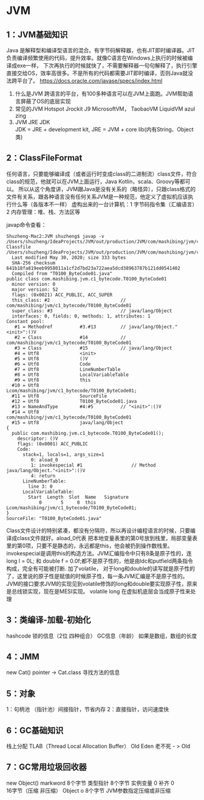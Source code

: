 # JVM

## 1：JVM基础知识

Java 是解释型和编译型语言的混合。有字节码解释器，也有JIT即时编译器。JIT负责编译频繁使用的代码，提升效率。就像C语言在Windows上执行的时候被编译成exe一样，
下次再执行的时候就快了，不需要解释器一句句解释了，执行引擎直接交给OS，效率高很多。不是所有的代码都需要JIT即时编译，否则Java就没法跨平台了。
https://docs.oracle.com/javase/specs/index.html

1. 什么是JVM
   跨语言的平台，有100多种语言可以在JVM上面跑。JVM帮助语言屏蔽了OS的底层实现
2. 常见的JVM
   Hotspot Jrockit J9 MicrosoftVM， TaobaoVM LiquidVM azul zing
3. JVM JRE JDK  
   JDK = JRE + development kit, JRE = JVM + core lib(内有String、Object类)

## 2：ClassFileFormat
任何语言，只要能够编译成（或者运行时变成class的二进制流）class文件，符合class的规范，他就可以在JVM上面运行，Java Kotlin，scala、Groovy等都可以。
所以从这个角度讲，JVM跟Java是没有关系的（略怪异），只跟class格式的文件有关系，跟各种语言没有任何关系JVM是一种规范，他定义了虚拟机应该执行什么等（各版本不一样）
虚构出来的一台计算机：1 字节码指令集（汇编语言）2 内存管理：堆、栈、方法区等  

javap命令查看：
```
Shuzheng-Mac2:JVM shuzheng$ javap -v /Users/shuzheng/IdeaProjects/JVM/out/production/JVM/com/mashibing/jvm/c1_bytecode/T0100_ByteCode01.class
Classfile /Users/shuzheng/IdeaProjects/JVM/out/production/JVM/com/mashibing/jvm/c1_bytecode/T0100_ByteCode01.class
  Last modified May 30, 2020; size 333 bytes
  SHA-256 checksum 641b18fa819eeb9958011a1cf2d7bd23a722aea5dcd38963787b121dd0541402
  Compiled from "T0100_ByteCode01.java"
public class com.mashibing.jvm.c1_bytecode.T0100_ByteCode01
  minor version: 0
  major version: 52
  flags: (0x0021) ACC_PUBLIC, ACC_SUPER
  this_class: #2                          // com/mashibing/jvm/c1_bytecode/T0100_ByteCode01
  super_class: #3                         // java/lang/Object
  interfaces: 0, fields: 0, methods: 1, attributes: 1
Constant pool:
   #1 = Methodref          #3.#13         // java/lang/Object."<init>":()V
   #2 = Class              #14            // com/mashibing/jvm/c1_bytecode/T0100_ByteCode01
   #3 = Class              #15            // java/lang/Object
   #4 = Utf8               <init>
   #5 = Utf8               ()V
   #6 = Utf8               Code
   #7 = Utf8               LineNumberTable
   #8 = Utf8               LocalVariableTable
   #9 = Utf8               this
  #10 = Utf8               Lcom/mashibing/jvm/c1_bytecode/T0100_ByteCode01;
  #11 = Utf8               SourceFile
  #12 = Utf8               T0100_ByteCode01.java
  #13 = NameAndType        #4:#5          // "<init>":()V
  #14 = Utf8               com/mashibing/jvm/c1_bytecode/T0100_ByteCode01
  #15 = Utf8               java/lang/Object
{
  public com.mashibing.jvm.c1_bytecode.T0100_ByteCode01();
    descriptor: ()V
    flags: (0x0001) ACC_PUBLIC
    Code:
      stack=1, locals=1, args_size=1
         0: aload_0
         1: invokespecial #1                  // Method java/lang/Object."<init>":()V
         4: return
      LineNumberTable:
        line 3: 0
      LocalVariableTable:
        Start  Length  Slot  Name   Signature
            0       5     0  this   Lcom/mashibing/jvm/c1_bytecode/T0100_ByteCode01;
}
SourceFile: "T0100_ByteCode01.java"
```
Class文件设计的特别紧凑，都没有分隔符，所以再设计编程语言的时候，只要编译成class文件就好。aload_0代表
把本地变量表里的第0号放到栈里，局部变量表里的第0项，只要不是静态的，永远都是this，他会被扔到操作数栈里。
invokespecial是调用this的构造方法。JVM汇编指令中只有8条是原子性的，连long l = 0L; 和
double f = 0.0f;都不是原子性的，他是由ldc和putfield两条指令构成，完全有可能被打断. 加了volatile，
对于long和double的读写就是原子性的了，这里说的原子性是赋值的时候原子性，每一条JVM汇编是不是原子性的。
JVM的接口要求JVM的实现见到volatile修饰的long和double要实现原子性，原来是总线锁实现，现在是MESI实现。
volatile long 在虚拟机底层会当成原子性来处理


## 3：类编译-加载-初始化

hashcode
锁的信息（2位 四种组合）
GC信息（年龄）
如果是数组，数组的长度

## 4：JMM

new Cat()
pointer -> Cat.class
寻找方法的信息

## 5：对象

1：句柄池 （指针池）间接指针，节省内存
2：直接指针，访问速度快

## 6：GC基础知识

栈上分配
TLAB（Thread Local Allocation Buffer）
Old
Eden
老不死 - > Old

## 7：GC常用垃圾回收器

new Object()
markword          8个字节
类型指针           8个字节
实例变量           0
补齐                  0		
16字节（压缩 非压缩）
Object o
8个字节 
JVM参数指定压缩或非压缩

